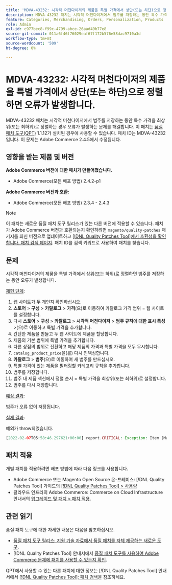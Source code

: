 ```yaml
---
title: 'MDVA-43232: 시각적 머천다이저의 제품을 특별 가격에서 상단(또는 하단)으로 정렬하면 오류가 발생합니다.'
description: MDVA-43232 패치는 시각적 머천다이저에서 범주를 저장하는 동안 특수 가격을 최상위(또는 최하위)로 정렬하는 경우 오류가 발생하는 문제를 해결합니다. 이 패치는 [Quality Patches Tool (QPT)](https://experienceleague.adobe.com/ko/docs/commerce-operations/tools/quality-patches-tool/quality-patches-tool-to-self-serve-quality-patches) 1.1.12가 설치된 경우 사용할 수 있습니다. 패치 ID는 MDVA-43232입니다. 이 문제는 Adobe Commerce 2.4.5에서 수정됩니다.
feature: Categories, Merchandising, Orders, Personalization, Products
role: Admin
exl-id: c977bec8-f99c-4799-abce-26aad49b77e8
source-git-commit: 011a6f46f76029eaf67f172b576e58dac9710a3d
workflow-type: tm+mt
source-wordcount: '509'
ht-degree: 0%

---
```


# MDVA-43232: 시각적 머천다이저의 제품을 특별 가격에서 상단(또는 하단)으로 정렬하면 오류가 발생합니다.

MDVA-43232 패치는 시각적 머천다이저에서 범주를 저장하는 동안 특수 가격을 최상위(또는 최하위)로 정렬하는 경우 오류가 발생하는 문제를 해결합니다. 이 패치는 [품질 패치 도구(QPT)](https://experienceleague.adobe.com/ko/docs/commerce-operations/tools/quality-patches-tool/quality-patches-tool-to-self-serve-quality-patches) 1.1.12가 설치된 경우에 사용할 수 있습니다. 패치 ID는 MDVA-43232입니다. 이 문제는 Adobe Commerce 2.4.5에서 수정됩니다.

## 영향을 받는 제품 및 버전

**Adobe Commerce 버전에 대한 패치가 만들어졌습니다.**

* Adobe Commerce(모든 배포 방법) 2.4.2-p1

**Adobe Commerce 버전과 호환:**

* Adobe Commerce(모든 배포 방법) 2.3.4 - 2.4.3

>[!NOTE]
>
>이 패치는 새로운 품질 패치 도구 릴리스가 있는 다른 버전에 적용할 수 있습니다. 패치가 Adobe Commerce 버전과 호환되는지 확인하려면 `magento/quality-patches` 패키지를 최신 버전으로 업데이트하고 [[!DNL Quality Patches Tool]에서 호환성을 확인합니다. 패치 검색 페이지](https://experienceleague.adobe.com/ko/docs/commerce-operations/tools/quality-patches-tool/quality-patches-tool-to-self-serve-quality-patches). 패치 ID를 검색 키워드로 사용하여 패치를 찾습니다.

## 문제

시각적 머천다이저의 제품을 특별 가격에서 상위(또는 하위)로 정렬하면 범주를 저장하는 동안 오류가 발생합니다.

<u>재현 단계</u>:

1. 웹 사이트가 두 개인지 확인하십시오.
1. **스토어** > **구성** > **카탈로그** > **가격**(으)로 이동하여 카탈로그 가격 범위 = 웹 사이트를 설정합니다.
1. 다시 **스토어** > **구성** > **카탈로그** > **시각적 머천다이저** > **범주 규칙에 대한 표시 특성** >(으)로 이동하고 특별 가격을 추가합니다.
1. 간단한 제품을 만들고 두 웹 사이트에 제품을 할당합니다.
1. 제품의 기본 범위에 특별 가격을 추가합니다.
1. 다른 상점의 범위로 전환하고 해당 제품의 가격과 특별 가격을 모두 무시합니다.
1. `catalog_product_price`을(를) 다시 인덱싱합니다.
1. **카탈로그** > **범주**(으)로 이동하여 새 범주를 만드십시오.
1. 특별 가격이 있는 제품을 필터링할 카테고리 규칙을 추가합니다.
1. 범주를 저장합니다.
1. 범주 내 제품 섹션에서 정렬 순서 = 특별 가격을 최상위(또는 최하위)로 설정합니다.
1. 범주를 다시 저장합니다.

<u>예상 결과</u>:

범주가 오류 없이 저장됩니다.

<u>실제 결과</u>:

예외가 throw되었습니다.

```php
[2022-02-07T05:58:46.297621+00:00] report.CRITICAL: Exception: Item (Magento\Catalog\Model\Product\Interceptor) with the same ID "1" already exists. in /lib/internal/Magento/Framework/Data/Collection.php:407
```

## 패치 적용

개별 패치를 적용하려면 배포 방법에 따라 다음 링크를 사용합니다.

* Adobe Commerce 또는 Magento Open Source 온-프레미스: [!DNL Quality Patches Tool] 가이드의 [[!DNL Quality Patches Tool] > 사용량](/help/tools/quality-patches-tool/usage.md)
* 클라우드 인프라의 Adobe Commerce: Commerce on Cloud Infrastructure 안내서의 [업그레이드 및 패치 > 패치 적용](https://experienceleague.adobe.com/docs/commerce-cloud-service/user-guide/develop/upgrade/apply-patches.html?lang=ko).

## 관련 읽기

품질 패치 도구에 대한 자세한 내용은 다음을 참조하십시오.

* [품질 패치 도구 릴리스: 지원 기술 자료에서 품질 패치를 자체 제공하는 새로운 도구](https://experienceleague.adobe.com/ko/docs/commerce-operations/tools/quality-patches-tool/quality-patches-tool-to-self-serve-quality-patches).
* [!DNL Quality Patches Tool] 안내서에서 [품질 패치 도구를 사용하여 Adobe Commerce 문제에 패치를 사용할 수 있는지 확인](/help/tools/quality-patches-tool/patches-available-in-qpt/check-patch-for-magento-issue-with-magento-quality-patches.md).

QPT에서 사용할 수 있는 다른 패치에 대한 정보는 [!DNL Quality Patches Tool] 안내서에서 [[!DNL Quality Patches Tool]: 패치 검색](https://experienceleague.adobe.com/tools/commerce-quality-patches/index.html?lang=ko)을 참조하세요.
